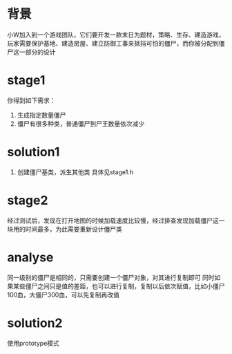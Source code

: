 # 背景
小W加入到一个游戏团队，它们要开发一款末日为题材，策略、生存、建造游戏，玩家需要保护基地、建造房屋、建立防御工事来抵挡可怕的僵尸，而你被分配到僵尸这一部分的设计

# stage1
你得到如下需求：
1. 生成指定数量僵尸
2. 僵尸有很多种类，普通僵尸到尸王数量依次减少

# solution1
1. 创建僵尸基类，派生其他类
具体见stage1.h

# stage2
经过测试后，发现在打开地图的时候加载速度比较慢，经过排查发现加载僵尸这一块用的时间最多，为此需要重新设计僵尸类

# analyse
同一级别的僵尸是相同的，只需要创建一个僵尸对象，对其进行复制即可
同时如果某些僵尸之间只是值的差距，也可以进行复制，复制以后依次赋值，比如小僵尸100血，大僵尸300血，可以先复制再改值



# solution2
使用prototype模式